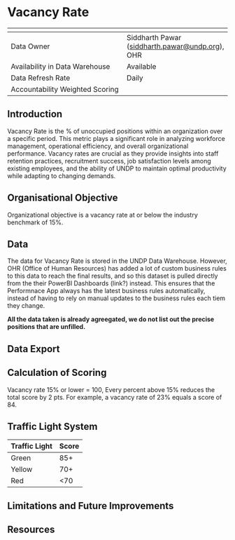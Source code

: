 # Vacancy Rate

<table data-header-hidden><thead><tr><th width="289"></th><th></th></tr></thead><tbody><tr><td>Data Owner</td><td>Siddharth Pawar (<a href="mailto:siddharth.pawar@undp.org">siddharth.pawar@undp.org</a>), OHR</td></tr><tr><td>Availability in Data Warehouse</td><td>Available</td></tr><tr><td>Data Refresh Rate</td><td>Daily</td></tr><tr><td>Accountability Weighted Scoring</td><td></td></tr></tbody></table>

## Introduction

Vacancy Rate is the % of unoccupied positions within an organization over a specific period. This metric plays a significant role in analyzing workforce management, operational efficiency, and overall organizational performance. Vacancy rates are crucial as they provide insights into staff retention practices, recruitment success, job satisfaction levels among existing employees, and the ability of UNDP to maintain optimal productivity while adapting to changing demands.

## Organisational Objective

Organizational objective is a vacancy rate at or below the industry benchmark of 15%. 

## Data

The data for Vacancy Rate is stored in the UNDP Data Warehouse. However, OHR (Office of Human Resources) has added a lot of custom business rules to this data to reach the final results, and so this dataset is pulled directly from the their PowerBI Dashboards (link?) instead. This ensures that the Performnace App always has the latest business rules automatically, instead of having to rely on manual updates to the business rules each tiem they change. 

**All the data taken is already agreegated, we do not list out the precise positions that are unfilled.**

## Data Export

## Calculation of Scoring

Vacancy rate 15% or lower = 100, Every percent above 15% reduces the total score by 2 pts. For example, a vacancy rate of 23% equals a score of 84.

## Traffic Light System

| Traffic Light | Score |
| ------------- | ----- |
| Green         | 85+   |
| Yellow        | 70+   |
| Red           | <70   |

## Limitations and Future Improvements

## Resources
